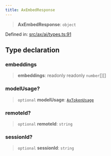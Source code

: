 ```yaml
---
title: AxEmbedResponse
---
```


> **AxEmbedResponse**: `object`

Defined in: [src/ax/ai/types.ts:91](#apidocs/httpsgithubcomax-llmaxblob3b79ada8d723949fcd8a76c2b6f48cf69d8394f8srcaxaitypestsl91)

## Type declaration

<a id="embeddings"></a>

### embeddings

> **embeddings**: readonly readonly `number`[][]

<a id="modelUsage"></a>

### modelUsage?

> `optional` **modelUsage**: [`AxTokenUsage`](#apidocs/typealiasaxtokenusage)

<a id="remoteId"></a>

### remoteId?

> `optional` **remoteId**: `string`

<a id="sessionId"></a>

### sessionId?

> `optional` **sessionId**: `string`
